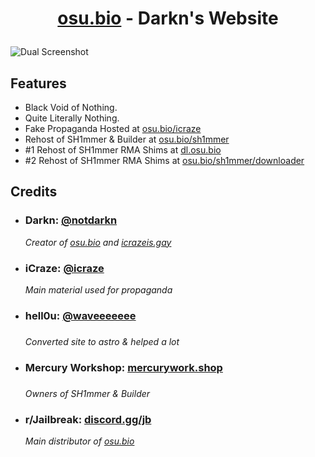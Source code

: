<h1><p align="center"><a href="https://osu.bio">osu.bio</a> - Darkn's Website</p></h1>

![Dual Screenshot](https://github.com/NotDarkn/website/assets/73033672/0065fc7a-385b-4897-b4e3-6e641bb060e5)

<h2>Features</h2>
<ul>
  <li>Black Void of Nothing.</li>
  <li>Quite Literally Nothing.</li>
  <li>Fake Propaganda Hosted at <a href="https://osu.bio/icraze">osu.bio/icraze</a></li>
  <li>Rehost of SH1mmer & Builder at <a href="https://osu.bio/sh1mmer">osu.bio/sh1mmer</a></li>
  <li>#1 Rehost of SH1mmer RMA Shims at <a href="https://dl.osu.bio">dl.osu.bio</a></li>
  <li>#2 Rehost of SH1mmer RMA Shims at <a href="https://osu.bio/sh1mmer/downloader">osu.bio/sh1mmer/downloader</a></li>
</ul>

<h2>Credits</h2>
<ul>
  <li><h3>Darkn: <a href="https://discord.com/users/829745505784692776">@notdarkn</a></h3></li> 
    <i>Creator of <a href=https://osu.bio>osu.bio</a> and <a href=https://icrazeis.gay>icrazeis.gay</a></i>
  <li><h3>iCraze: <a href="https://discord.com/users/883412614699446283">@icraze</a></h3></li>
    <i>Main material used for propaganda</i>
  <li><h3>hell0u: <a href="https://disocrd.com/users/836279485984538634">@waveeeeeee</a><h3></li>
    <i>Converted site to astro & helped a lot</i>
  <li><h3>Mercury Workshop: <a href="https://mercurywork.shop/">mercurywork.shop</a><h3></li>
    <i>Owners of SH1mmer & Builder</i>
  <li><h3>r/Jailbreak: <a href="https://discord.gg/jb">discord.gg/jb</a></h3></li>
    <i>Main distributor of <a href=https://osu.bio>osu.bio</a></i>
</ul>
